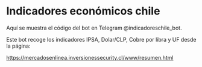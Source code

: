 # Indicadores económicos chile
Aquí se muestra el código del bot en Telegram @indicadoreschile_bot.

Este bot recoge los indicadores IPSA, Dolar/CLP, Cobre por libra y UF desde la página:

https://mercadosenlinea.inversionessecurity.cl/www/resumen.html
